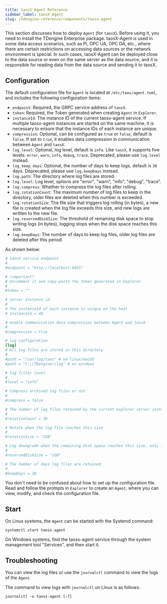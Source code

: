```yaml
---
title: taosX Agent Reference
sidebar_label: taosX Agent
slug: /tdengine-reference/components/taosx-agent
---
```


This section discusses how to deploy `Agent` (for `taosX`). Before using it, you need to install the TDengine Enterprise package. taosX-Agent is used in some data access scenarios, such as Pi, OPC UA, OPC DA, etc., where there are certain restrictions on accessing data sources or the network environment is special. In such cases, taosX-Agent can be deployed close to the data source or even on the same server as the data source, and it is responsible for reading data from the data source and sending it to taosX.

## Configuration

The default configuration file for `Agent` is located at `/etc/taos/agent.toml`, and includes the following configuration items:

- `endpoint`: Required, the GRPC service address of `taosX`.
- `token`: Required, the Token generated when creating `Agent` in `Explorer`.
- `instanceId`: The instance ID of the current taosx-agent service. If multiple taosx-agent instances are started on the same machine, it is necessary to ensure that the instance IDs of each instance are unique.
- `compression`: Optional, can be configured as `true` or `false`, default is `false`. If set to `true`, it enables data compression in communication between `Agent` and `taosX`.
- `log_level`: Optional, log level, default is `info`. Like `taosX`, it supports five levels: `error`, `warn`, `info`, `debug`, `trace`. Deprecated, please use `log.level` instead.
- `log_keep_days`: Optional, the number of days to keep logs, default is `30` days. Deprecated, please use `log.keepDays` instead.
- `log.path`: The directory where log files are stored.
- `log.level`: Log level, options are "error", "warn", "info", "debug", "trace".
- `log.compress`: Whether to compress the log files after rolling.
- `log.rotationCount`: The maximum number of log files to keep in the directory, older files are deleted when this number is exceeded.
- `log.rotationSize`: The file size that triggers log rolling (in bytes), a new file is created when the log file exceeds this size, and new logs are written to the new file.
- `log.reservedDiskSize`: The threshold of remaining disk space to stop writing logs (in bytes), logging stops when the disk space reaches this size.
- `log.keepDays`: The number of days to keep log files, older log files are deleted after this period.

As shown below:

```toml
# taosX service endpoint
#
#endpoint = "http://localhost:6055"

# !important!
# Uncomment it and copy-paste the token generated in Explorer.
#
#token = ""

# server instance id
# 
# The instanceId of each instance is unique on the host
# instanceId = 48

# enable communication data compression between Agent and taosX
#
#compression = true

# log configuration
[log]
# All log files are stored in this directory
# 
#path = "/var/log/taos" # on linux/macOS
#path = "C:\\TDengine\\log" # on windows

# log filter level
#
#level = "info"

# Compress archived log files or not
# 
#compress = false

# The number of log files retained by the current explorer server instance in the `path` directory
# 
#rotationCount = 30

# Rotate when the log file reaches this size
# 
#rotationSize = "1GB"

# Log downgrade when the remaining disk space reaches this size, only logging `ERROR` level logs
# 
#reservedDiskSize = "1GB"

# The number of days log files are retained
#
#keepDays = 30
```

You don't need to be confused about how to set up the configuration file. Read and follow the prompts in `Explorer` to create an `Agent`, where you can view, modify, and check the configuration file.

## Start

On Linux systems, the `Agent` can be started with the Systemd command:

```shell
systemctl start taosx-agent
```

On Windows systems, find the taosx-agent service through the system management tool "Services", and then start it.

## Troubleshooting

You can view the log files or use the `journalctl` command to view the logs of the `Agent`.

The command to view logs with `journalctl` on Linux is as follows:

```shell
journalctl -u taosx-agent [-f]
```

